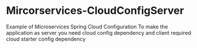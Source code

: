 # Mircorservices-CloudConfigServer
Example of Microservices Spring Cloud Configuration
To make the application as server you need cloud
 config dependency and client required cloud starter config dependency
